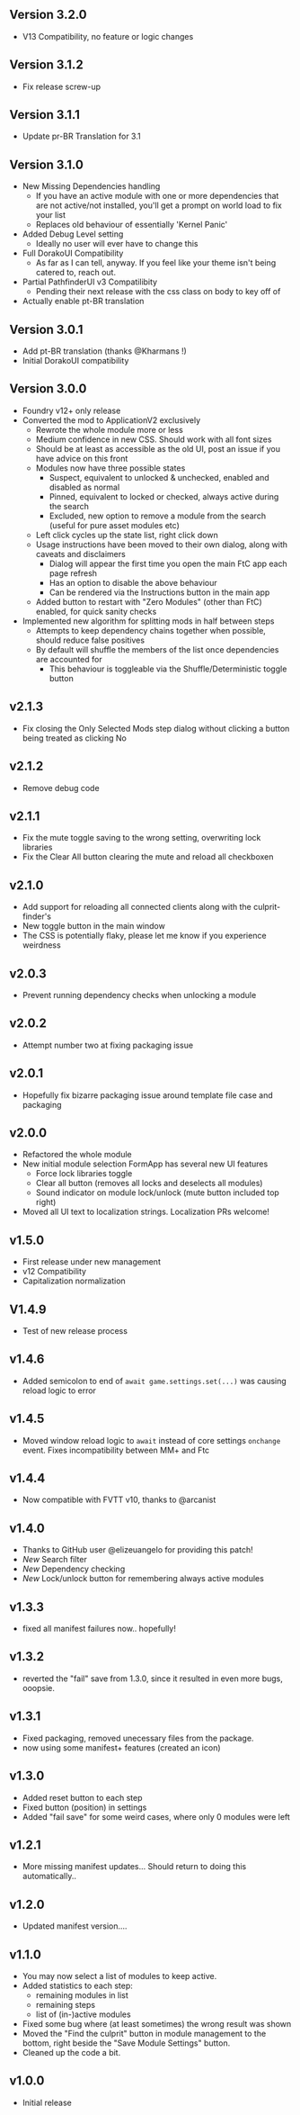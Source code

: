 ## Version 3.2.0

- V13 Compatibility, no feature or logic changes

## Version 3.1.2

- Fix release screw-up

## Version 3.1.1

- Update pr-BR Translation for 3.1

## Version 3.1.0

- New Missing Dependencies handling
  - If you have an active module with one or more dependencies that are not active/not installed, you'll get a prompt on world load to fix your list
  - Replaces old behaviour of essentially 'Kernel Panic'
- Added Debug Level setting
  - Ideally no user will ever have to change this
- Full DorakoUI Compatibility
  - As far as I can tell, anyway. If you feel like your theme isn't being catered to, reach out.
- Partial PathfinderUI v3 Compatilibity
  - Pending their next release with the css class on body to key off of
- Actually enable pt-BR translation

## Version 3.0.1

- Add pt-BR translation (thanks @Kharmans !)
- Initial DorakoUI compatibility

## Version 3.0.0

- Foundry v12+ only release
- Converted the mod to ApplicationV2 exclusively
  - Rewrote the whole module more or less
  - Medium confidence in new CSS. Should work with all font sizes
  - Should be at least as accessible as the old UI, post an issue if you have advice on this front
  - Modules now have three possible states
    - Suspect, equivalent to unlocked & unchecked, enabled and disabled as normal
    - Pinned, equivalent to locked or checked, always active during the search
    - Excluded, new option to remove a module from the search (useful for pure asset modules etc)
  - Left click cycles up the state list, right click down
  - Usage instructions have been moved to their own dialog, along with caveats and disclaimers
    - Dialog will appear the first time you open the main FtC app each page refresh
    - Has an option to disable the above behaviour
    - Can be rendered via the Instructions button in the main app
  - Added button to restart with "Zero Modules" (other than FtC) enabled, for quick sanity checks
- Implemented new algorithm for splitting mods in half between steps
  - Attempts to keep dependency chains together when possible, should reduce false positives
  - By default will shuffle the members of the list once dependencies are accounted for
    - This behaviour is toggleable via the Shuffle/Deterministic toggle button

## v2.1.3

- Fix closing the Only Selected Mods step dialog without clicking a button being treated as clicking No

## v2.1.2

- Remove debug code

## v2.1.1

- Fix the mute toggle saving to the wrong setting, overwriting lock libraries
- Fix the Clear All button clearing the mute and reload all checkboxen

## v2.1.0

- Add support for reloading all connected clients along with the culprit-finder's
- New toggle button in the main window
- The CSS is potentially flaky, please let me know if you experience weirdness

## v2.0.3

- Prevent running dependency checks when unlocking a module

## v2.0.2

- Attempt number two at fixing packaging issue

## v2.0.1

- Hopefully fix bizarre packaging issue around template file case and packaging

## v2.0.0

- Refactored the whole module
- New initial module selection FormApp has several new UI features
  - Force lock libraries toggle
  - Clear all button (removes all locks and deselects all modules)
  - Sound indicator on module lock/unlock (mute button included top right)
- Moved all UI text to localization strings. Localization PRs welcome!

## v1.5.0

- First release under new management
- v12 Compatibility
- Capitalization normalization

## V1.4.9

- Test of new release process

## v1.4.6

- Added semicolon to end of `await game.settings.set(...)` was causing reload logic to error

## v1.4.5

- Moved window reload logic to `await` instead of core settings `onchange` event. Fixes incompatibility between MM+ and Ftc

## v1.4.4

- Now compatible with FVTT v10, thanks to @arcanist

## v1.4.0

- Thanks to GitHub user @elizeuangelo for providing this patch!
- _New_ Search filter
- _New_ Dependency checking
- _New_ Lock/unlock button for remembering always active modules

## v1.3.3

- fixed all manifest failures now.. hopefully!

## v1.3.2

- reverted the "fail" save from 1.3.0, since it resulted in even more bugs, ooopsie.

## v1.3.1

- Fixed packaging, removed unecessary files from the package.
- now using some manifest+ features (created an icon)

## v1.3.0

- Added reset button to each step
- Fixed button (position) in settings
- Added "fail save" for some weird cases, where only 0 modules were left

## v1.2.1

- More missing manifest updates... Should return to doing this automatically..

## v1.2.0

- Updated manifest version....

## v1.1.0

- You may now select a list of modules to keep active.
- Added statistics to each step:
  - remaining modules in list
  - remaining steps
  - list of (in-)active modules
- Fixed some bug where (at least sometimes) the wrong result was shown
- Moved the "Find the culprit" button in module management to the bottom, right beside the "Save Module Settings" button.
- Cleaned up the code a bit.

## v1.0.0

- Initial release
